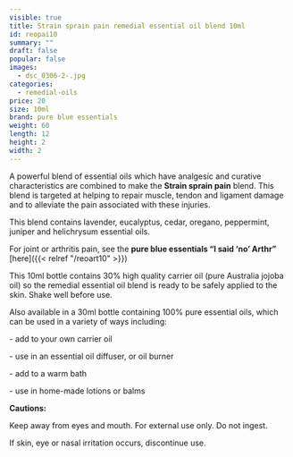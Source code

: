 ```yaml
---
visible: true
title: Strain sprain pain remedial essential oil blend 10ml
id: reopai10
summary: ""
draft: false
popular: false
images:
  - dsc_0306-2-.jpg
categories:
  - remedial-oils
price: 20
size: 10ml
brand: pure blue essentials
weight: 60
length: 12
height: 2
width: 2
---
```

A powerful blend of essential oils which have analgesic and curative characteristics are combined to make the **Strain sprain pain** blend. This blend is targeted at helping to repair muscle, tendon and ligament damage and to alleviate the pain associated with these injuries.

This blend contains lavender, eucalyptus, cedar, oregano, peppermint, juniper and helichrysum essential oils.

For joint or arthritis pain, see the **pure blue essentials “I said ‘no’ Arthr”** \[here]({{< relref "/reoart10" >}})

This 10ml bottle contains 30% high quality carrier oil (pure Australia jojoba oil) so the remedial essential oil blend is ready to be safely applied to the skin. Shake well before use.

Also available in a 30ml bottle containing 100% pure essential oils, which can be used in a variety of ways including:

\- add to your own carrier oil

\- use in an essential oil diffuser, or oil burner

\- add to a warm bath

\- use in home-made lotions or balms

**Cautions:**

Keep away from eyes and mouth. For external use only. Do not ingest.

If skin, eye or nasal irritation occurs, discontinue use.
